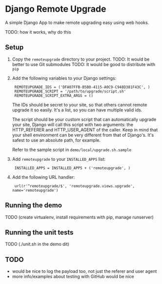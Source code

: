 Django Remote Upgrade
=====================
A simple Django App to make remote upgrading easy using web hooks.

TODO: how it works, why do this


Setup
-----
1. Copy the `remoteupgrade` directory to your project.
   TODO: It would be better to use Git submodules
   TODO: It would be good to distribute with `pip`

2. Add the following variables to your Django settings:

        REMOTEUPGRADE_IDS = ('DFA07FFB-B5B0-4115-A0C9-C948D381F43C', )
        REMOTEUPGRADE_SCRIPT = '/path/to/upgrade/script.sh'
        REMOTEUPGRADE_SCRIPT_EXTRA_ARGS = ()

    The IDs should be secret to your site, so that others
    cannot remote upgrade it so easily.
    It's a list, so you can have multiple valid ids.

    The script should be your custom script that can automatically
    upgrade your site, Django will call this script with two arguments:
    the HTTP_REFERER and HTTP_USER_AGENT of the caller.
    Keep in mind that your shell environment can be very different from
    that of Django's. It's safest to use an absolute path, for example.

    Refer to the sample script in `demo/local/upgrade.sh.sample`

3. Add `remoteupgrade` to your `INSTALLED_APPS` list:

        INSTALLED_APPS = INSTALLED_APPS + ('remoteupgrade', )

4. Add the following URL handler:

        url(r'^remoteupgrade/$', 'remoteupgrade.views.upgrade', name='remoteupgrade')


Running the demo
----------------
TODO (create virtualenv, install requirements with pip, manage runserver)


Running the unit tests
----------------------
TODO (./unit.sh in the demo dit)


TODO
----
- would be nice to log the payload too, not just the referer and user agent
- more info/examples about testing with GitHub would be nice
